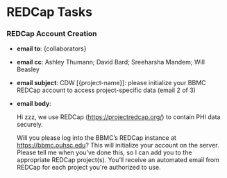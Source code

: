 # REDCap Tasks

### REDCap Account Creation


* **email to**: {collaborators}

* **email cc**: Ashley Thumann; David Bard; Sreeharsha Mandem; Will  Beasley

* **email subject**: CDW [{project-name}]: please initialize your BBMC REDCap account to access project-specific data (email 2 of 3)

* **email body**:

    Hi zzz, we use REDCap (https://projectredcap.org/) to contain PHI data securely.

    Will you please log into the BBMC’s REDCap instance at https://bbmc.ouhsc.edu?  This will initialize your account on the server. Please tell me when you’ve done this, so I can add you to the appropriate REDCap project(s).  You’ll receive an automated email from REDCap for each project you're authorized to use.
